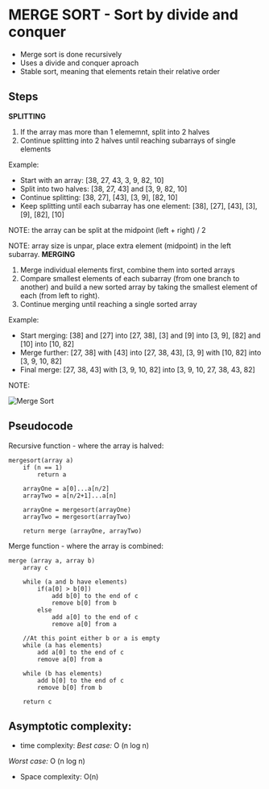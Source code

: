 # MERGE SORT - Sort by divide and conquer
- Merge sort is done recursively
- Uses a divide and conquer aproach
- Stable sort, meaning that elements retain their relative order

## Steps

**SPLITTING**

1. If the array mas more than 1 elememnt, split into 2 halves
2. Continue splitting into 2 halves until reaching subarrays of single elements

Example: 
- Start with an array: [38, 27, 43, 3, 9, 82, 10]
- Split into two halves: [38, 27, 43] and [3, 9, 82, 10]
- Continue splitting: [38, 27], [43], [3, 9], [82, 10]
- Keep splitting until each subarray has one element: [38], [27], [43], [3], [9], [82], [10]

NOTE: the array can be split at the midpoint (left + right) / 2

NOTE: array size is unpar, place extra element (midpoint) in the left subarray.
**MERGING**
1. Merge individual elements first, combine them into sorted arrays
2. Compare smallest elements of each subarray (from one branch to another) and build a new sorted array by taking the smallest element of each (from left to right). 
3. Continue merging until reaching a single sorted array

Example:
- Start merging: [38] and [27] into [27, 38], [3] and [9] into [3, 9], [82] and [10] into [10, 82]
- Merge further: [27, 38] with [43] into [27, 38, 43], [3, 9] with [10, 82] into [3, 9, 10, 82]
- Final merge: [27, 38, 43] with [3, 9, 10, 82] into [3, 9, 10, 27, 38, 43, 82]

NOTE: 

![Merge Sort](../../../../assets/merge-sort.png)



## Pseudocode

Recursive function - where the array is halved:

    mergesort(array a)
        if (n == 1)
            return a

        arrayOne = a[0]...a[n/2]
        arrayTwo = a[n/2+1]...a[n]

        arrayOne = mergesort(arrayOne)
        arrayTwo = mergesort(arrayTwo)

        return merge (arrayOne, arrayTwo)

Merge function - where the array is combined:

    merge (array a, array b)
        array c

        while (a and b have elements)
            if(a[0] > b[0])
                add b[0] to the end of c
                remove b[0] from b
            else
                add a[0] to the end of c
                remove a[0] from a
        
        //At this point either b or a is empty
        while (a has elements)
            add a[0] to the end of c
            remove a[0] from a
        
        while (b has elements)
            add b[0] to the end of c
            remove b[0] from b

        return c


## Asymptotic complexity: 

- time complexity:
*Best case:*
O (n log n)

*Worst case:*
O (n log n)

- Space complexity: 
O(n)
